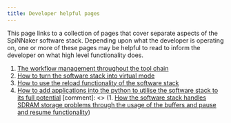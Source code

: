 ```yaml
---
title: Developer helpful pages
---
```


This page links to a collection of pages that cover separate aspects of the SpiNNaker software stack. Depending upon what the developer is operating on, one or more of these pages may be helpful to read to inform the developer on what high level functionality does. 

1. [The workflow management throughout the tool chain](MappingAlgorithms.html)
1. [How to turn the software stack into virtual mode](VirtualMode.html)
1. [How to use the reload functionality of the software stack](ReloadFunctionality.html)
1. [How to add applications into the python to utilise the software stack to its full potential](../spinnaker_graph_pages/SpiNNakerGraphFrontEndAddNewApplicationTutorial.html)
[comment]: <> (1. [How the software stack handles SDRAM storage problems through the usage of the buffers and pause and resume functionality](BufferManager))